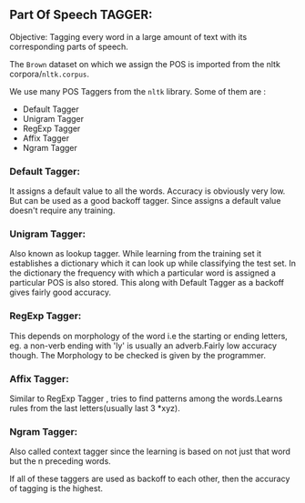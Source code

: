  
 ## Part Of Speech TAGGER:
 
 Objective: Tagging every word in a large amount of text with its corresponding parts of speech.
 
 The `Brown` dataset on which we assign the POS is imported from the nltk corpora/`nltk.corpus`. 
 
  We use many POS Taggers from the `nltk` library. Some of them are :
  * Default Tagger
  * Unigram Tagger 
  * RegExp Tagger
  * Affix Tagger
  * Ngram Tagger
 
 ### Default Tagger:
 It assigns a default value to all the words. Accuracy is obviously very low. But can be used as a good backoff tagger. Since assigns a default value doesn't require any training.
 
 ### Unigram Tagger:
 Also known as lookup tagger. While learning from the training set it establishes a dictionary which it can look up while classifying the test set. In the dictionary the frequency with which a particular word is assigned a particular POS is also stored. This along with Default Tagger as a backoff gives fairly good accuracy.
 
 ### RegExp Tagger:
 This depends on morphology of the word i.e the starting or ending letters, eg. a non-verb ending with 'ly' is usually an adverb.Fairly low accuracy though. The Morphology to be checked is given by the programmer.
 
 ### Affix Tagger:
 Similar to RegExp Tagger , tries to find patterns among the words.Learns rules from the last letters(usually last 3 *xyz).
 ### Ngram Tagger:
 Also called context tagger since the learning is based on not just that word but the n preceding words.
 
 
 If all of these taggers are used as backoff to each other, then the accuracy of tagging is the highest.
 